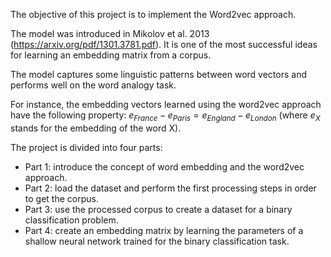 The objective of this project is to implement the Word2vec approach. 

The model was introduced in Mikolov et al. 2013 (https://arxiv.org/pdf/1301.3781.pdf). It is one of the most successful ideas for learning an embedding matrix from a corpus. 

The model captures some linguistic patterns between word vectors and performs well on the word analogy task.

For instance, the embedding vectors learned using the word2vec approach have the following property:
$e_{France} - e_{Paris} = e_{England} - e_{London}$ (where $e_X$ stands for the embedding of the word X).

The project is divided into four parts:

- Part 1: introduce the concept of word embedding and the word2vec approach.
- Part 2: load the dataset and perform the first processing steps in order to get the corpus.
- Part 3: use the processed corpus to create a dataset for a binary classification problem.
- Part 4: create an embedding matrix by learning the parameters of a shallow neural network trained for the binary classification task.
